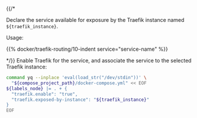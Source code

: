 {{/*

Declare the service available for exposure by the Traefik instance named
`${traefik_instance}`.

Usage:

  {{% docker/traefik-routing/10-indent service="service-name" %}}

*/}}
Enable Traefik for the service, and associate the service to the selected
Traefik instance:

```bash
command yq --inplace 'eval(load_str("/dev/stdin"))' \
  "${compose_project_path}/docker-compose.yml" << EOF
${labels_node} |= . + {
  "traefik.enable": "true",
  "traefik.exposed-by-instance": "${traefik_instance}"
}
EOF
```
